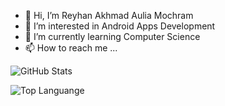 - 👋 Hi, I’m Reyhan Akhmad Aulia Mochram
- 👀 I’m interested in Android Apps Development
- 🌱 I’m currently learning Computer Science
- 📫 How to reach me ...

![GitHub Stats](https://github-readme-stats.vercel.app/api?username=yanpot69420&theme=radical)

![Top Languange](https://github-readme-stats.vercel.app/api/top-langs/?username=yanpot69420&show_icons=true&theme=radical)
